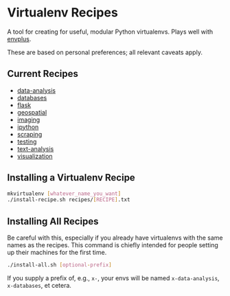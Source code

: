 # Virtualenv Recipes

A tool for creating for useful, modular Python virtualenvs. Plays well with [envplus](https://github.com/jsvine/envplus).

These are based on personal preferences; all relevant caveats apply.

## Current Recipes

- [data-analysis](recipes/data-analysis.txt)
- [databases](recipes/databases.txt)
- [flask](recipes/flask.txt)
- [geospatial](recipes/geospatial.txt)
- [imaging](recipes/imaging.txt)
- [ipython](recipes/ipython.txt)
- [scraping](recipes/scraping.txt)
- [testing](recipes/testing.txt)
- [text-analysis](recipes/text-analysis.txt)
- [visualization](recipes/visualization.txt)

## Installing a Virtualenv Recipe

```sh
mkvirtualenv [whatever_name_you_want]
./install-recipe.sh recipes/[RECIPE].txt
```

## Installing All Recipes

Be careful with this, especially if you already have virtualenvs with the same names as the recipes. This command is chiefly intended for people setting up their machines for the first time.

```sh
./install-all.sh [optional-prefix]
```

If you supply a prefix of, e.g., `x-`, your envs will be named `x-data-analysis`, `x-databases`, et cetera.

